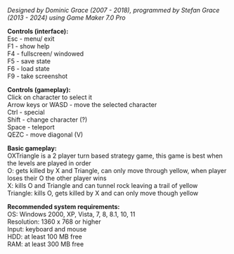 *Designed by Dominic Grace (2007 - 2018), programmed by Stefan Grace (2013 - 2024) using Game Maker 7.0 Pro*

**Controls (interface):** <br>
Esc - menu/ exit <br>
F1 - show help<br>
F4 - fullscreen/ windowed<br>
F5 - save state<br>
F6 - load state<br>
F9 - take screenshot<br>

**Controls (gameplay):**<br>
Click on character to select it<br>
Arrow keys or WASD - move the selected character<br>
Ctrl - special<br>
Shift - change character (?)<br>
Space - teleport<br>
QEZC - move diagonal (V)<br>

**Basic gameplay:**<br>
OXTriangle is a 2 player turn based strategy game, this game is best when the levels are played in order<br>
O: gets killed by X and Triangle, can only move through yellow, when player loses their O the other player wins<br>
X: kills O and Triangle and can tunnel rock leaving a trail of yellow<br>
Triangle: kills O, gets killed by X and can only move though yellow<br>

**Recommended system requirements:**<br>
OS: Windows 2000, XP, Vista, 7, 8, 8.1, 10, 11<br>
Resolution: 1360 x 768 or higher<br>
Input: keyboard and mouse<br>
HDD: at least 100 MB free<br>
RAM: at least 300 MB free
